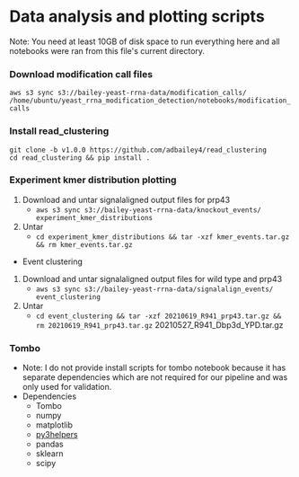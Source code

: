 # Data analysis and plotting scripts
Note: You need at least 10GB of disk space to run everything here and all notebooks were ran from this file's current directory.

### Download modification call files
`aws s3 sync s3://bailey-yeast-rrna-data/modification_calls/ /home/ubuntu/yeast_rrna_modification_detection/notebooks/modification_calls`

### Install read_clustering
```
git clone -b v1.0.0 https://github.com/adbailey4/read_clustering
cd read_clustering && pip install .
```

### Experiment kmer distribution plotting
1) Download and untar signalaligned output files for prp43
   * `aws s3 sync s3://bailey-yeast-rrna-data/knockout_events/ experiment_kmer_distributions`
2) Untar
   * `cd experiment_kmer_distributions && tar -xzf kmer_events.tar.gz && rm kmer_events.tar.gz`


* Event clustering
1) Download and untar signalaligned output files for wild type and prp43 
   * `aws s3 sync s3://bailey-yeast-rrna-data/signalalign_events/ event_clustering`
2) Untar 
   * `cd event_clustering && tar -xzf 20210619_R941_prp43.tar.gz && rm 20210619_R941_prp43.tar.gz`
     20210527_R941_Dbp3d_YPD.tar.gz

### Tombo
* Note: I do not provide install scripts for tombo notebook because 
it has separate dependencies which are not required for our pipeline and was only used for validation. 
* Dependencies
  * Tombo
  * numpy
  * matplotlib
  * [py3helpers](https://github.com/adbailey4/py3helpers)
  * pandas
  * sklearn
  * scipy
  